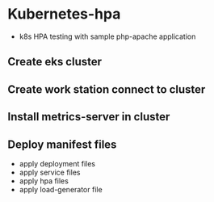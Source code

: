 # Kubernetes-hpa
- k8s HPA testing with sample php-apache application
## Create eks cluster
## Create work station connect to cluster
## Install metrics-server in cluster
## Deploy manifest files
- apply deployment files
- apply service files
- apply hpa files
- apply load-generator file


